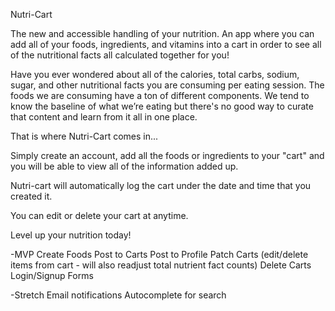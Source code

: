 Nutri-Cart

The new and accessible handling of your nutrition. An app where you can add all of your foods, ingredients, and vitamins into a cart in order to see all of the nutritional facts all calculated together for you!

Have you ever wondered about all of the calories, total carbs, sodium, sugar, and other nutritional facts you are consuming per eating session. The foods we are consuming have a ton of different components. We tend to know the baseline of what we’re eating but there's no good way to curate that content and learn from it all in one place.

That is where Nutri-Cart comes in...

Simply create an account, add all the foods or ingredients to your "cart" and you will be able to view all of the information added up.

Nutri-cart will automatically log the cart under the date and time that you created it.

You can edit or delete your cart at anytime.

Level up your nutrition today!

-MVP
Create Foods
Post to Carts
Post to Profile
Patch Carts (edit/delete items from cart - will also readjust total nutrient fact counts)
Delete Carts
Login/Signup Forms

-Stretch
Email notifications
Autocomplete for search